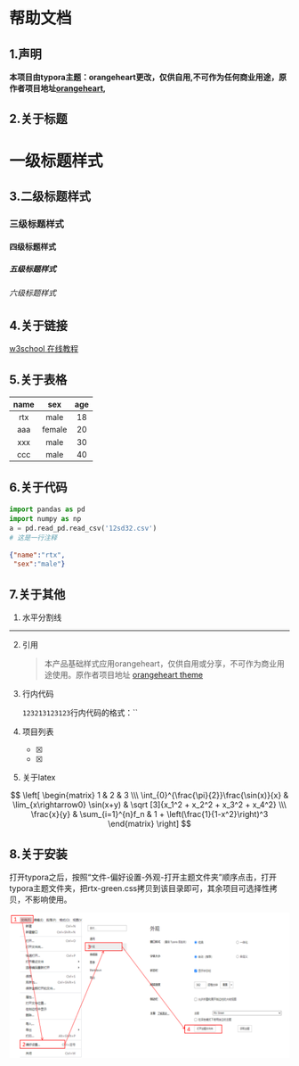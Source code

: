 # 帮助文档

## 1.声明

**本项目由typora主题：orangeheart更改，仅供自用,不可作为任何商业用途，原作者项目地址[orangeheart](https://theme.typoraio.cn/theme/OrangeHeart/),**

## 2.关于标题

# 一级标题样式

## 3.二级标题样式

### 三级标题样式

#### 四级标题样式

##### 五级标题样式

###### 六级标题样式



## 4.关于链接

[w3school 在线教程](https://www.w3school.com.cn/index.html)

## 5.关于表格

| name |  sex   | age  |
| :--: | :----: | :--: |
| rtx  |  male  |  18  |
| aaa  | female |  20  |
| xxx  |  male  |  30  |
| ccc  |  male  |  40  |



##  6.关于代码

```python
import pandas as pd
import numpy as np
a = pd.read_pd.read_csv('12sd32.csv')
# 这是一行注释
```

```json
{"name":"rtx",
 "sex":"male"} 
```

##  7.关于其他

1. 水平分割线

------

2. 引用

   > 本产品基础样式应用orangeheart，仅供自用或分享，不可作为商业用途使用。原作者项目地址  [orangeheart theme](https://theme.typoraio.cn/theme/OrangeHeart/)

3. 行内代码

   `123213123123`行内代码的格式：``

4. 项目列表

   - [x]  

   - [x] 

5. 关于latex


$$
\left[
 \begin{matrix}
   1 & 2 & 3 \\\
   \int_{0}^{\frac{\pi}{2}}\frac{\sin(x)}{x} & \lim_{x\rightarrow0} \sin(x+y) & \sqrt [3]{x_1^2 + x_2^2 + x_3^2 + x_4^2} \\\
   \frac{x}{y} & \sum_{i=1}^{n}f_n & 1 + \left(\frac{1}{1-x^2}\right)^3 
  \end{matrix}
  \right]
$$

## 8.关于安装

​         打开typora之后，按照“文件-偏好设置-外观-打开主题文件夹”顺序点击，打开typora主题文件夹，把rtx-green.css拷贝到该目录即可，其余项目可选择性拷贝，不影响使用。

![image-20220619163900620](install.png)



